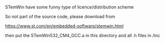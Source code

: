 STemWin have some funny type of licence/distribution scheme

So not part of the source code, please download from

https://www.st.com/en/embedded-software/stemwin.html

then put the STemWin532_CM4_GCC.a in this directory and
all .h files in /inc
